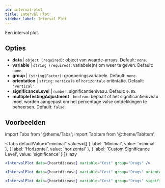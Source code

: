 ```yaml
---
id: interval-plot
title: Interval Plot
sidebar_label: Interval Plot
---
```


Een interval plot.

## Opties

* __data__ | `object (required)`: object van waarde-arrays. Default: `none`.
* __variable__ | `string (required)`: variabele(n) om weer te geven. Default: `none`.
* __group__ | `(string|Factor)`: groeperingsvariabele. Default: `none`.
* __orientation__ | `string`: `verticale` of `horizontale` oriëntatie. Default: `'vertical'`.
* __significanceLevel__ | `number`: significantieniveau. Default: `0.05`.
* __multipleTestingAdjustment__ | `boolean`: bepaalt of het significantieniveau moet worden aangepast om het percentage valse ontdekkingen te beheersen. Default: `false`.


## Voorbeelden

import Tabs from '@theme/Tabs';
import TabItem from '@theme/TabItem';

<Tabs
    defaultValue="minimal"
    values={[
        { label: 'Minimal', value: 'minimal' },
        { label: 'Horizontal', value: 'horizontal' },
        { label: 'Custom Significance Level', value: 'significance' }
    ]}
    lazy
>

<TabItem value="minimal">

```jsx live
<IntervalPlot data={heartdisease} variable="Cost" group="Drugs" />
```
</TabItem>

<TabItem value="horizontal">

```jsx live
<IntervalPlot data={heartdisease} variable="Cost" group="Drugs" orientation="horizontal" />
```

</TabItem>

<TabItem value="significance">

```jsx live
<IntervalPlot data={heartdisease} variable="Cost" group="Drugs" significanceLevel={0.01} />
```
</TabItem>

</Tabs>
